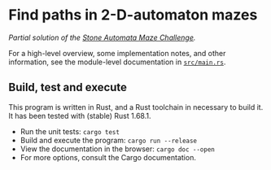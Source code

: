# Find paths in 2-D-automaton mazes

_Partial solution of the [Stone Automata Maze Challenge]._

For a high-level overview, some implementation notes, and other information, see the module-level
documentation in [`src/main.rs`].

## Build, test and execute

This program is written in Rust, and a Rust toolchain in necessary to build it. It has been tested
with (stable) Rust 1.68.1.

- Run the unit tests: `cargo test`
- Build and execute the program: `cargo run --release`
- View the documentation in the browser: `cargo doc --open`
- For more options, consult the Cargo documentation.

[Stone Automata Maze Challenge]: https://sigmageek.com/challenge_results/stone-automata-maze-challenge
[`src/main.rs`]: ./src/main.rs

<!-- Original challenge URL: https://sigmageek.com/solution/stone-automata-maze-challenge -->
